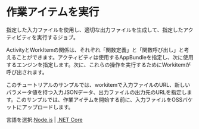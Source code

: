 # 作業アイテムを実行

指定した入力ファイルを使用し、適切な出力ファイルを生成して、指定したアクティビティを実行するジョブ。

ActivityとWorkItemの関係は、それぞれ「関数定義」と「関数呼び出し」と考えることができます。アクティビティは使用するAppBundleを指定し、次に使用するエンジンを指定します。次に、これらの操作を実行するためにWorkitemが呼び出されます。

このチュートリアルのサンプルでは、workitemで入力ファイルのURL、新しいパラメータ値を持つ入力JSONデータ、出力ファイルの出力先のURLを指定します。このサンプルでは、作業アイテムを開始する前に、入力ファイルをOSSバケットにアップロードします。

言語を選択:[Node.js](/ja_jp/designautomation/workitem/nodejs) | [.NET Core](/ja_jp/designautomation/workitem/netcore)